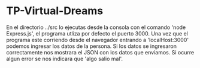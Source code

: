# TP-Virtual-Dreams
En el directorio ../src lo ejecutas desde la consola con el comando 'node Express.js', el programa utliza por defecto el puerto 3000.
Una vez que el programa este corriendo desde el navegador entrando a 'localHost:3000' podemos ingresar los datos de la persona.
Si los datos se ingresaron correctamente nos mostrara el JSON con los datos que enviamos. Si ocurre algun error se nos indicara que 'algo salio mal'.
